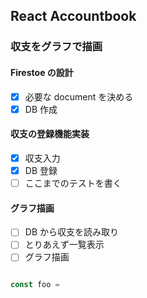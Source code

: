 ## React Accountbook

### 収支をグラフで描画

#### Firestoe の設計

- [x] 必要な document を決める
- [x] DB 作成

#### 収支の登録機能実装

- [x] 収支入力
- [x] DB 登録
- [ ] ここまでのテストを書く

#### グラフ描画

- [ ] DB から収支を読み取り
- [ ] とりあえず一覧表示
- [ ] グラフ描画

```typescript

const foo =
```
